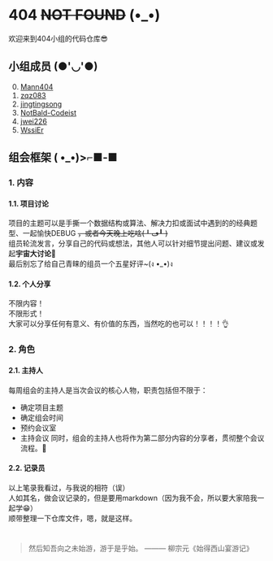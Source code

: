 # 404 ~~NOT FOUND~~ (•_•)

欢迎来到404小组的代码仓库😎

## 小组成员 (●'◡'●)  

0.  [Mann404](https://github.com/Mann404)
1.  [zqz083](https://github.com/zqz083)
2.  [jingtingsong](https://github.com/jingtingsong)
3.  [NotBald-Codeist](https://github.com/NotBald-Codeist)
4.  [jwei226](https://github.com/jwei226)
5.  [WssiEr](https://github.com/WssiEr)

## 组会框架 ( •_•)>⌐■-■  

### 1. 内容  

#### 1.1. 项目讨论  

项目的主题可以是手撕一个数据结构或算法、解决力扣或面试中遇到的的经典题型、一起愉快DEBUG ~~，或者今天晚上吃啥(╹ڡ╹ )~~  
组员轮流发言，分享自己的代码或想法，其他人可以针对细节提出问题、建议或发起**宇宙大讨论**🍻  
最后别忘了给自己青睐的组员一个五星好评~(ง •_•)ง  

#### 1.2. 个人分享  

不限内容！  
不限形式！  
大家可以分享任何有意义、有价值的东西，当然吃的也可以！！！！👌

### 2. 角色

#### 2.1. 主持人

每周组会的主持人是当次会议的核心人物，职责包括但不限于：  
- 确定项目主题
- 确定组会时间
- 预约会议室
- 主持会议
同时，组会的主持人也将作为第二部分内容的分享者，贯彻整个会议流程。🚗

#### 2.2. 记录员

以上笔录我看过，与我说的相符（误）  
人如其名，做会议记录的，但是要用markdown（因为我不会，所以要大家陪我一起学😁）  
顺带整理一下仓库文件，嗯，就是这样。  

#   

> 然后知吾向之未始游，游于是乎始。  ——— 柳宗元《始得西山宴游记》
